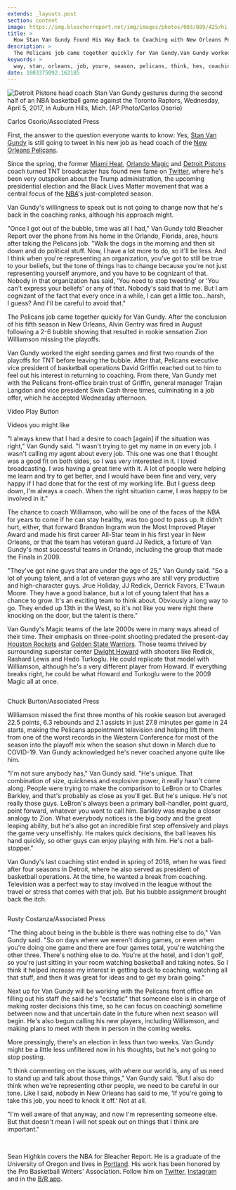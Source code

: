 ```yaml
--- 
extends: _layouts.post 
section: content 
image: https://img.bleacherreport.net/img/images/photos/003/889/425/hi-res-710d4446a2cee095fa1819d15fbc7ea6_crop_exact.jpg?w=1200&h=1200&q=75 
title: > 
  How Stan Van Gundy Found His Way Back to Coaching with New Orleans Pelicans 
description: > 
  The Pelicans job came together quickly for Van Gundy.Van Gundy worked the eight seeding games and first two rounds of the playoffs for TNT before leaving the bubble.Video Play Button Videos you might like"I always knew that I had a desire to coach [again] if the situation was right," Van Gundy said."They've got nine guys that are under the age of 25," Van Gundy said.Rusty Costanza/Associated Press"The thing about being in the bubble is there was nothing else to do," Van Gundy said. 
keywords: > 
  way, stan, orleans, job, youre, season, pelicans, think, hes, coaching, gundy, van, lot 
date: 1603375092.162185 
--- 
```

<div><p></p><img alt="Detroit Pistons head coach Stan Van Gundy gestures during the second half of an NBA basketball game against the Toronto Raptors, Wednesday, April 5, 2017, in Auburn Hills, Mich. (AP Photo/Carlos Osorio)" src="https://static-assets.bleacherreport.net/img/atoms/lazyImage/logo.png"><p class="credit">Carlos Osorio/Associated Press</p><p class="">First, the answer to the question everyone wants to know: Yes, <a href="http://bleacherreport.com/stan-van-gundy">Stan Van Gundy</a> is still going to tweet in his new job as head coach of the <a href="http://bleacherreport.com/new-orleans-pelicans">New Orleans Pelicans</a>.</p><p class="">Since the spring, the former <a href="http://bleacherreport.com/miami-heat">Miami Heat</a>, <a href="http://bleacherreport.com/orlando-magic">Orlando Magic</a> and <a href="http://bleacherreport.com/detroit-pistons">Detroit Pistons</a> coach turned TNT broadcaster has found new fame on <a href="http://twitter.com/realstanvg" target="_blank" rel="noopener noreferrer">Twitter</a>, where he's been very outspoken about the Trump administration, the upcoming presidential election and the Black Lives Matter movement that was a central focus of the <a href="http://bleacherreport.com/nba">NBA</a>'s just-completed season.</p><p class="">Van Gundy's willingness to speak out is not going to change now that he's back in the coaching ranks, although his approach might.</p><p id="br-ad-29245129" class="br-ad-lazy"></p><p class="">"Once I got out of the bubble, time was all I had," Van Gundy told Bleacher Report over the phone from his home in the Orlando, Florida, area, hours after taking the Pelicans job. "Walk the dogs in the morning and then sit down and do political stuff. Now, I have a lot more to do, so it'll be less. And I think when you're representing an organization, you've got to still be true to your beliefs, but the tone of things has to change because you're not just representing yourself anymore, and you have to be cognizant of that. Nobody in that organization has said, 'You need to stop tweeting' or 'You can't express your beliefs' or any of that. Nobody's said that to me. But I am cognizant of the fact that every once in a while, I can get a little too...harsh, I guess? And I'll be careful to avoid that."</p><p class="">The Pelicans job came together quickly for Van Gundy. After the conclusion of his fifth season in New Orleans, Alvin Gentry was fired in August following a 2-6 bubble showing that resulted in rookie sensation Zion Williamson missing the playoffs.&#160;</p><p class="">Van Gundy worked the eight seeding games and first two rounds of the playoffs for TNT before leaving the bubble. After that, Pelicans executive vice president of basketball operations David Griffin reached out to him to feel out his interest in returning to coaching. From there, Van Gundy met with the Pelicans front-office brain trust of Griffin, general manager Trajan Langdon and vice president Swin Cash three times, culminating in a job offer, which he accepted Wednesday afternoon.</p><a rel="noopener noreferrer" target="_blank" class="molecule thumbnail"><img alt="" src="https://static-assets.bleacherreport.net/img/atoms/lazyImage/logo.png">Video Play Button</a><p class="atom video-indicator"><p class="text">Videos you might like </p> </p><p id="br-ad-103182462" class="br-ad-lazy"></p><p class="">"I always knew that I had a desire to coach [again] if the situation was right," Van Gundy said. "I wasn't trying to get my name in on every job. I wasn't calling my agent about every job. This one was one that I thought was a good fit on both sides, so I was very interested in it. I loved broadcasting. I was having a great time with it. A lot of people were helping me learn and try to get better, and I would have been fine and very, very happy if I had done that for the rest of my working life. But I guess deep down, I'm always a coach. When the right situation came, I was happy to be involved in it."</p><p class="">The chance to coach Williamson, who will be one of the faces of the NBA for years to come if he can stay healthy, was too good to pass up. It didn't hurt, either, that forward Brandon Ingram won the Most Improved Player Award and made his first career All-Star team in his first year in New Orleans, or that the team has veteran guard JJ Redick, a fixture of Van Gundy's most successful teams in Orlando, including the group that made the Finals in 2009.</p><p class="">"They've got nine guys that are under the age of 25," Van Gundy said. "So a lot of young talent, and a lot of veteran guys who are still very productive and high-character guys. Jrue Holiday, JJ Redick, Derrick Favors, E'Twaun Moore. They have a good balance, but a lot of young talent that has a chance to grow. It's an exciting team to think about. Obviously a long way to go. They ended up 13th in the West, so it's not like you were right there knocking on the door, but the talent is there."</p><p id="br-ad-1140951" class="br-ad-lazy"></p><p class="">Van Gundy's Magic teams of the late 2000s were in many ways ahead of their time. Their emphasis on three-point shooting predated the present-day <a href="http://bleacherreport.com/houston-rockets">Houston Rockets</a> and <a href="http://bleacherreport.com/golden-state-warriors">Golden State Warriors</a>. Those teams thrived by surrounding superstar center <a href="http://bleacherreport.com/dwight-howard">Dwight Howard</a> with shooters like Redick, Rashard Lewis and Hedo Turkoglu. He could replicate that model with Williamson, although he's a very different player from Howard. If everything breaks right, he could be what Howard and Turkoglu were to the 2009 Magic all at once.</p><p></p><img alt="" src="https://static-assets.bleacherreport.net/img/atoms/lazyImage/logo.png"><p class="credit">Chuck Burton/Associated Press</p><p class="">Williamson missed the first three months of his rookie season but averaged 22.5 points, 6.3 rebounds and 2.1 assists in just 27.8 minutes per game in 24 starts, making the Pelicans appointment television and helping lift them from one of the worst records in the Western Conference for most of the season into the playoff mix when the season shut down in March due to COVID-19. Van Gundy acknowledged he's never coached anyone quite like him.</p><p class="">"I'm not sure anybody has," Van Gundy said. "He's unique. That combination of size, quickness and explosive power, it really hasn't come along. People were trying to make the comparison to LeBron or to Charles Barkley, and that's probably as close as you'll get. But he's unique. He's not really those guys. LeBron's always been a primary ball-handler, point guard, point forward, whatever you want to call him. Barkley was maybe a closer analogy to Zion. What everybody notices is the big body and the great leaping ability, but he's also got an incredible first step offensively and plays the game very unselfishly. He makes quick decisions, the ball leaves his hand quickly, so other guys can enjoy playing with him. He's not a ball-stopper."</p><p id="br-ad-71458929" class="br-ad-lazy"></p><p class="">Van Gundy's last coaching stint ended in spring of 2018, when he was fired after four seasons in Detroit, where he also served as president of basketball operations. At the time, he wanted a break from coaching. Television was a perfect way to stay involved in the league without the travel or stress that comes with that job. But his bubble assignment brought back the itch.</p><p></p><img alt="" src="https://static-assets.bleacherreport.net/img/atoms/lazyImage/logo.png"><p class="credit">Rusty Costanza/Associated Press</p><p class="">"The thing about being in the bubble is there was nothing else to do," Van Gundy said. "So on days where we weren't doing games, or even when you're doing one game and there are four games total, you're watching the other three. There's nothing else to do. You're at the hotel, and I don't golf, so you're just sitting in your room watching basketball and taking notes. So I think it helped increase my interest in getting back to coaching, watching all that stuff, and then it was great for ideas and to get my brain going."</p><p class="">Next up for Van Gundy will be working with the Pelicans front office on filling out his staff (he said he's "ecstatic" that someone else is in charge of making roster decisions this time, so he can focus on coaching) sometime between now and that uncertain date in the future when next season will begin. He's also begun calling his new players, including Williamson, and making plans to meet with them in person in the coming weeks.</p><p class="">More pressingly, there's an election in less than two weeks. Van Gundy might be a little less unfiltered now in his thoughts, but he's not going to stop posting.</p><p id="br-ad-38153476" class="br-ad-lazy"></p><p class="">"I think commenting on the issues, with where our world is, any of us need to stand up and talk about those things," Van Gundy said. "But I also do think when we're representing other people, we need to be careful in our tone. Like I said, nobody in New Orleans has said to me, 'If you're going to take this job, you need to knock it off.' Not at all.</p><p class="">"I'm well aware of that anyway, and now I'm representing someone else. But that doesn't mean I will not speak out on things that I think are important."</p><p class="">&#160; &#160;</p><p class="">Sean Highkin covers the NBA for Bleacher Report. He is a graduate of the University of Oregon and lives in <a href="http://bleacherreport.com/portland-trail-blazers">Portland</a>. His work has been honored by the Pro Basketball Writers' Association. Follow him on&#160;<a href="http://twitter.com/highkin" target="_blank" rel="noopener noreferrer">Twitter</a>,&#160;<a href="http://instagram.com/highkin" target="_blank" rel="noopener noreferrer">Instagram</a> and in the&#160;<a href="https://bleacherreport.com/?_branch_match_id=727935209742359080" target="_blank">B/R app</a>.</p></div>